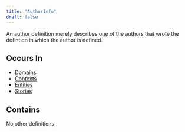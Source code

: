 ```yaml
---
title: "AuthorInfo"
draft: false
---
```


An author definition merely describes one of the authors that wrote the defintion
in which the author is defined. 

## Occurs In

* [Domains](domain)
* [Contexts](context)
* [Entities](entity)
* [Stories](story)

## Contains
No other definitions